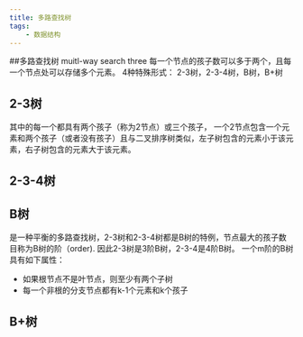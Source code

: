 ```yaml
---
title: 多路查找树
tags:
    - 数据结构
---
```

##多路查找树 muitl-way search three
每一个节点的孩子数可以多于两个，且每一个节点处可以存储多个元素。
4种特殊形式： 2-3树，2-3-4树，B树，B+树
## 2-3树
其中的每一个都具有两个孩子（称为2节点）或三个孩子，
一个2节点包含一个元素和两个孩子（或者没有孩子）且与二叉排序树类似，左子树包含的元素小于该元素，右子树包含的元素大于该元素。
## 2-3-4树
## B树
是一种平衡的多路查找树，2-3树和2-3-4树都是B树的特例，节点最大的孩子数目称为B树的阶（order).
因此2-3树是3阶B树，2-3-4是4阶B树。
一个m阶的B树具有如下属性：
- 如果根节点不是叶节点，则至少有两个子树
- 每一个非根的分支节点都有k-1个元素和k个孩子
## B+树



